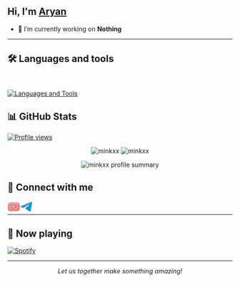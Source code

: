 ## Hi, I'm [Aryan](https://t.me/minkxx69) 
- 💫 I’m currently working on **Nothing**
---

## 🛠️ Languages and tools
</br>

[![Languages and Tools](https://skillicons.dev/icons?i=vscode,git,github,heroku,redis,mongodb,html,py,js,c&perline=10)](https://t.me/minkxx69)

## 📊 GitHub Stats

[![Profile views](https://komarev.com/ghpvc/?username=minkxx&label=Profile%20views)](https://github.com/minkxx)

<p align="center">
  <img src="https://github-readme-stats.vercel.app/api?username=minkxx&show_icons=true&theme=radical" alt="minkxx" />
  <img src="https://github-readme-streak-stats.herokuapp.com/?user=minkxx&theme=radical" alt="minkxx" />
</p>
<p align="center">
  <img src="https://github-profile-summary-cards.vercel.app/api/cards/profile-details?username=minkxx&theme=radical" alt="minkxx profile summary" />
</p>

## 🔗 Connect with me

<!-- png icons from https://iconscout.com/ -->
<a href="https://youtube.com/mnkxx69" class="padded"><img align="left" alt="minkxx" width="28px" src="./res/youtube.png" /></a> 
<a href="https://telegram.dog/minkxx69" class="padded"><img align="left" alt="minkxx" width="28px" src="./res/telegram.png" /></a> 
</br>

---
## 🎵 Now playing

[![Spotify](https://minkxx-spotify-readme.vercel.app/api?theme=dark&rainbow=true&scan=true&spin=True)](https://open.spotify.com/user/31uynq4le2x5h7g2erg73nu2wzzy)

---

<p align="center">
  <i>Let us together make something amazing!</i>
</p>
